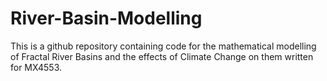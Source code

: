 # River-Basin-Modelling
This is a github repository containing code for the mathematical modelling of Fractal River Basins and the effects of Climate Change on them written for MX4553.
